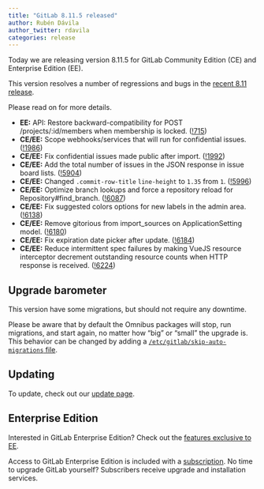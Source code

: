 ```yaml
---
title: "GitLab 8.11.5 released"
author: Rubén Dávila
author_twitter: rdavila
categories: release
---
```



Today we are releasing version 8.11.5 for GitLab Community Edition (CE) and
Enterprise Edition (EE).

This version resolves a number of regressions and bugs in the [recent 8.11
release](/2016/08/22/gitlab-8-11-released).

Please read on for more details.

<!-- more -->

- **EE:** API: Restore backward-compatibility for POST /projects/:id/members when membership is locked. ([!715])
- **CE/EE:** Scope webhooks/services that will run for confidential issues. ([!1986])
- **CE/EE:** Fix confidential issues made public after import. ([!1992])
- **CE/EE:** Add the total number of issues in the JSON response in issue board lists. ([!5904])
- **CE/EE:** Changed `.commit-row-title` `line-height` to `1.35` from `1`. ([!5996])
- **CE/EE:** Optimize branch lookups and force a repository reload for Repository#find_branch. ([!6087])
- **CE/EE:** Fix suggested colors options for new labels in the admin area. ([!6138])
- **CE/EE:** Remove gitorious from import_sources on ApplicationSetting model. ([!6180])
- **CE/EE:** Fix expiration date picker after update. ([!6184])
- **CE/EE:** Reduce intermittent spec failures by making VueJS resource interceptor decrement outstanding resource counts when HTTP response is received. ([!6224])

[!1986]: https://dev.gitlab.org/gitlab/gitlabhq/merge_requests/1986
[!1992]: https://dev.gitlab.org/gitlab/gitlabhq/merge_requests/1992

[!5904]: https://gitlab.com/gitlab-org/gitlab-ce/merge_requests/5904
[!5996]: https://gitlab.com/gitlab-org/gitlab-ce/merge_requests/5996
[!6087]: https://gitlab.com/gitlab-org/gitlab-ce/merge_requests/6087
[!6138]: https://gitlab.com/gitlab-org/gitlab-ce/merge_requests/6138
[!6180]: https://gitlab.com/gitlab-org/gitlab-ce/merge_requests/6180
[!6184]: https://gitlab.com/gitlab-org/gitlab-ce/merge_requests/6184
[!6224]: https://gitlab.com/gitlab-org/gitlab-ce/merge_requests/6224

[!715]: https://gitlab.com/gitlab-org/gitlab-ee/merge_requests/715

## Upgrade barometer

This version have some migrations, but should not require any downtime.

Please be aware that by default the Omnibus packages will stop, run migrations,
and start again, no matter how “big” or “small” the upgrade is. This behavior
can be changed by adding a [`/etc/gitlab/skip-auto-migrations`
file](http://doc.gitlab.com/omnibus/update/README.html).

## Updating

To update, check out our [update page](https://about.gitlab.com/update/).

## Enterprise Edition

Interested in GitLab Enterprise Edition? Check out the [features exclusive to
EE](https://about.gitlab.com/features/#enterprise).

Access to GitLab Enterprise Edition is included with a [subscription](https://about.gitlab.com/pricing/).
No time to upgrade GitLab yourself? Subscribers receive upgrade and installation
services.
